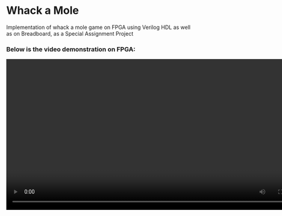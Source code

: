 <html>
  <body>
    <h1>Whack a Mole</h1>
    <p>Implementation of whack a mole game on FPGA using Verilog HDL as well as on Breadboard, as a Special Assignment Project</p>
    <h3>Below is the video demonstration on FPGA:</h3>
    <video width="800px" controls>
      <source="whack-a-mole-FPGA.mp4" type="video/mp4">
    </video>
  </body>
</html>
